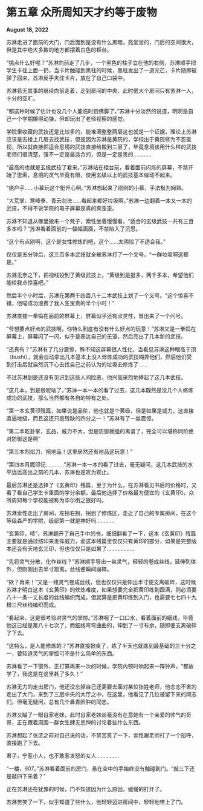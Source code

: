 # 第五章 众所周知天才约等于废物

**August 18, 2022**

苏淋走进了面前的大门，门后面到是没有什么黑暗，亮堂堂的，门后的空间很大，但是其中绝大多数的地方都摆着白色的柜台。

“挑点什么好呢？”苏淋向前走了几步，一个黑色的柱子立在他的右侧，苏淋顺手把学生卡往上面一扔，当卡片触碰到黑柱的时候，黑柱发出了一道光芒，卡片随即被弹了回来，苏淋反手夹住卡片，放在了自己口袋中。

苏淋若无其事的继续向前走着，走到房间的中央，此时偌大个房间只有苏淋一人，十分的空旷。

“都这种时候了估计也没几个人能临时抱佛脚了。”苏淋十分淡然的说道，明明是自己一个学期懒得动弹，但却玩出了老师视察的感觉。

学院里收藏的武技还是比较多的，能堆满整整两层这也就是一个证据，理论上苏淋应该是去楼上几层去找武技，但是因为苏淋是黄院的，学校出于黄院修为不忍直视，所以就直接把适合息境的武技直接给搬到三层了，毕竟息境该用什么样的武技老师们很清楚，强不一定是最适合的，但是一定是贵的…………

“最高的也就是玄级武技了看来。”苏淋站在柜台前，看着面前闪烁的屏幕，不禁开始了思索，息境的灵气毕竟有限，使用玄级以上的武技基本催动不起来。

“绝户手……小慕玩这个挺开心啊。”苏淋想起来了刚刚的小慕，手法极为娴熟。

“大荒掌、寒峰拳、青云剑法……看起来都好垃圾啊。”苏淋一边翻着一本又一本的武技，不得不说学院的电子屏幕是真的爽歪歪。

苏淋不知道从哪里搬来一个凳子，索性坐着慢慢看，“适合的玄级武技一共有三百多本吗？”苏淋看着面前的一幅幅画面，不禁陷入了沉思。

“这个有点刚啊，这个是女性修炼的吧，这个……太阴险了不适合我。”

仅仅是五分钟后，这三百多本武技就全被苏淋打了一个叉号，“一群垃圾啊这都是。”

苏淋无奈之下，把视线投到了黄级武技上，“黄级到是挺多，两千多本，希望他们能给我点惊喜吧。”

然后半个小时后，苏淋在第两千四百八十二本武技上划了一个叉号。“这个惊喜不错，他喵成功浪费了我人生宝贵的半个小时！”

苏淋直接一拳捣在面前的屏幕上，屏幕似乎还有点灵性，冒出来了一个问号。

“爷想要点好点的武技啊，你特么到底有没有什么好点的玩意！”苏淋又是一拳捣在屏幕上，屏幕闪了一闪，似乎是表达自己的无语，然后亮出了几本新的武技。

“还真有？”苏淋有了几分震惊，殊不知这屏幕很人性化，当看见苏淋这种眼高于顶（bushi），就会自动拿出几本基本上没人修炼成功的武技糊弄他们，然后他们受到打击后就自然沉下心去找自己之前认为的垃圾去修炼了……

不过苏淋到是还没有见识到这些人间险恶，他兴高采烈地捧起了这几本武技。

“这几本，到是很呢啥了。”苏淋一本一本的看了过去，这几本既然是没几个人修炼成功的武技，那么当然都有各自的特有之处。

“第一本玄黄印残篇，如果说是品阶，他也就是个黄级，但是如果是威力，这直接直逼地级，而且这还只是残缺的四分之一！”苏淋有了一丝震惊。

“第二本乾卦掌，玄品，威力不大，但是防御就强的离谱了，完全可以堪称同阶绝对防御这是啊”

“第三本烈焰刀，擦地品！这里居然还有地品这玩意！”

“第四本月魔印记…………”苏淋一本一本的看了过去，毫无疑问，这几本武技的水平远远高出之前的几本，苏淋也是叹为观止。

最后苏淋还是选择了《玄黄印》残篇，至于为什么，在苏淋看见书后的价格时，又看了看自己学生卡里面的学分余额，最后他选择了价格最为便宜的《玄黄印》，众所周知每个学校能被称为华尔街之狼好吗。

苏淋索性走出了房间，左拐右拐，拐到了修炼区，走近了自己的专属房间，在这个等级森严的学院，级部第一就是神好吗…………

“玄黄印，啧”，苏淋翻开了自己手中的书，细细翻看了一下，这本《玄黄印》残篇主要就是通过结印来发挥威力，而这本残篇里仅仅只有黄印的部分，如果是完整版本还会有天地玄三印，但也仅仅只是如果了………………

“先将灵气分散，化作丝线？”苏淋顺手导出一丝灵气，轻轻的卷成丝线，延伸到体外，但刚刚出去半寸距离，丝线便瞬间崩碎。

“欸？再来！”又是一缕灵气卷成丝线，但也仅仅只是伸出半寸便支离破碎，这时候苏淋才明白这本《玄黄印》的修炼难度，如果想要完全把黄印练到圆满，则必须要八十一条一丈长度的丝线编织而成，但就算是把黄印练到入门，也需要七七四十九根三尺丝线编织而成。

“看起来，这是很考验对灵气的掌控。”苏淋咽了一口口水，看着面前的细线，毕竟他这已经是第八十七次了，而细线弯弯曲曲的，伸到了一寸有余，随即便支离破碎了下去。

“这特么，是人能修炼的？”苏淋直接掀桌了，练了半天也就练到最基础的三十分之一，要知道灵气的掌控可不是什么简单的东西。

苏淋看了一下窗外，正打算再来一次的时候，学院内顿时响起来一阵钟声。“都放学了，我这是在这里耗了多久！”

苏淋无力的走出房门，他还没忘掉自己还需要去面对某位张姓老师，他恋恋不舍的走出了大门，来到了三层中央的大厅之中，在这里，他看见了几位被留下来的同志们，但毫无疑问，总有几个鼻青脸肿的同志。

苏淋又瞄了一眼自家老妹，此时自家老妹丝毫没有在意她有一个亲爱的帅气的哥哥，正在跟着周围一群女生肆无忌惮的讨论着些什么东西。

苏淋想起了张涟之前对自己说的话，不禁苦笑了一下，索性跟老师打了一个招呼，直接跑了下去。

君子，宁惹小人，也不敢惹发怒的女人……………

“一楼，907。”苏淋看着面前的房门，悬在空中的手始终没有触碰到门。“敲三下还是敲四下来着？”

正在苏淋还在犹豫的时候，门不知道因为什么原因，缓缓的打开了。

苏淋苦笑了一下，似乎知道了些什么，他轻轻迈进房间中，轻轻地带上了门。
